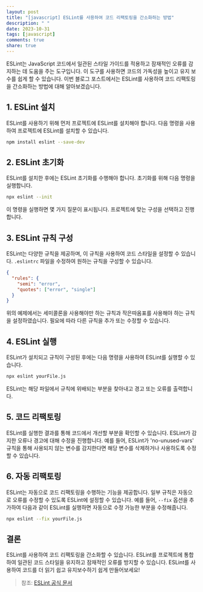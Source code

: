 ```yaml
---
layout: post
title: "[javascript] ESLint를 사용하여 코드 리팩토링을 간소화하는 방법"
description: " "
date: 2023-10-31
tags: [javascript]
comments: true
share: true
---
```


ESLint는 JavaScript 코드에서 일관된 스타일 가이드를 적용하고 잠재적인 오류를 감지하는 데 도움을 주는 도구입니다. 이 도구를 사용하면 코드의 가독성을 높이고 유지 보수를 쉽게 할 수 있습니다. 이번 블로그 포스트에서는 ESLint를 사용하여 코드 리팩토링을 간소화하는 방법에 대해 알아보겠습니다.

## 1. ESLint 설치

ESLint를 사용하기 위해 먼저 프로젝트에 ESLint를 설치해야 합니다. 다음 명령을 사용하여 프로젝트에 ESLint를 설치할 수 있습니다.

```bash
npm install eslint --save-dev
```

## 2. ESLint 초기화

ESLint를 설치한 후에는 ESLint 초기화를 수행해야 합니다. 초기화를 위해 다음 명령을 실행합니다.

```bash
npx eslint --init
```

이 명령을 실행하면 몇 가지 질문이 표시됩니다. 프로젝트에 맞는 구성을 선택하고 진행합니다.

## 3. ESLint 규칙 구성

ESLint는 다양한 규칙을 제공하며, 이 규칙을 사용하여 코드 스타일을 설정할 수 있습니다. `.eslintrc` 파일을 수정하여 원하는 규칙을 구성할 수 있습니다.

```json
{
  "rules": {
    "semi": "error",
    "quotes": ["error", "single"]
  }
}
```

위의 예제에서는 세미콜론을 사용해야만 하는 규칙과 작은따옴표를 사용해야 하는 규칙을 설정하였습니다. 필요에 따라 다른 규칙을 추가 또는 수정할 수 있습니다.

## 4. ESLint 실행

ESLint가 설치되고 규칙이 구성된 후에는 다음 명령을 사용하여 ESLint를 실행할 수 있습니다.

```bash
npx eslint yourFile.js
```

ESLint는 해당 파일에서 규칙에 위배되는 부분을 찾아내고 경고 또는 오류를 출력합니다.

## 5. 코드 리팩토링

ESLint를 실행한 결과를 통해 코드에서 개선할 부분을 확인할 수 있습니다. ESLint가 감지한 오류나 경고에 대해 수정을 진행합니다. 예를 들어, ESLint가 'no-unused-vars' 규칙을 통해 사용되지 않는 변수를 감지한다면 해당 변수를 삭제하거나 사용하도록 수정할 수 있습니다.

## 6. 자동 리팩토링

ESLint는 자동으로 코드 리팩토링을 수행하는 기능을 제공합니다. 일부 규칙은 자동으로 오류를 수정할 수 있도록 ESLint에 설정할 수 있습니다. 예를 들어, `--fix` 옵션을 추가하여 다음과 같이 ESLint를 실행하면 자동으로 수정 가능한 부분을 수정해줍니다.

```bash
npx eslint --fix yourFile.js
```

## 결론

ESLint를 사용하여 코드 리팩토링을 간소화할 수 있습니다. ESLint를 프로젝트에 통합하여 일관된 코드 스타일을 유지하고 잠재적인 오류를 방지할 수 있습니다. ESLint를 사용하여 코드를 더 읽기 쉽고 유지보수하기 쉽게 만들어보세요!

> 참조: [ESLint 공식 문서](https://eslint.org/docs/user-guide/getting-started)